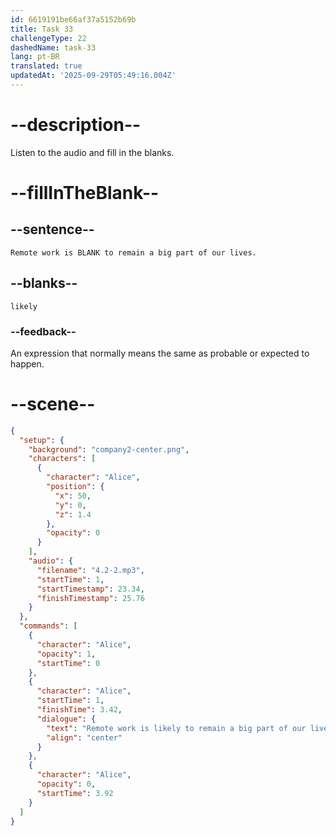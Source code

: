 ```yaml
---
id: 6619191be66af37a5152b69b
title: Task 33
challengeType: 22
dashedName: task-33
lang: pt-BR
translated: true
updatedAt: '2025-09-29T05:49:16.004Z'
---
```


<!-- (Audio) Alice: Remote work is likely to remain a big part of our lives. -->

# --description--

Listen to the audio and fill in the blanks.

# --fillInTheBlank--

## --sentence--

`Remote work is BLANK to remain a big part of our lives.`

## --blanks--

`likely`

### --feedback--

An expression that normally means the same as probable or expected to happen.

# --scene--

```json
{
  "setup": {
    "background": "company2-center.png",
    "characters": [
      {
        "character": "Alice",
        "position": {
          "x": 50,
          "y": 0,
          "z": 1.4
        },
        "opacity": 0
      }
    ],
    "audio": {
      "filename": "4.2-2.mp3",
      "startTime": 1,
      "startTimestamp": 23.34,
      "finishTimestamp": 25.76
    }
  },
  "commands": [
    {
      "character": "Alice",
      "opacity": 1,
      "startTime": 0
    },
    {
      "character": "Alice",
      "startTime": 1,
      "finishTime": 3.42,
      "dialogue": {
        "text": "Remote work is likely to remain a big part of our lives.",
        "align": "center"
      }
    },
    {
      "character": "Alice",
      "opacity": 0,
      "startTime": 3.92
    }
  ]
}
```
